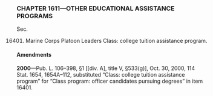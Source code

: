 ### **CHAPTER 1611—OTHER EDUCATIONAL ASSISTANCE PROGRAMS** ###

Sec.

16401. Marine Corps Platoon Leaders Class: college tuition assistance program.

#### Amendments ####

**2000**—Pub. L. 106–398, §1 [[div. A], title V, §533(g)], Oct. 30, 2000, 114 Stat. 1654, 1654A–112, substituted “Class: college tuition assistance program” for “Class program: officer candidates pursuing degrees” in item 16401.